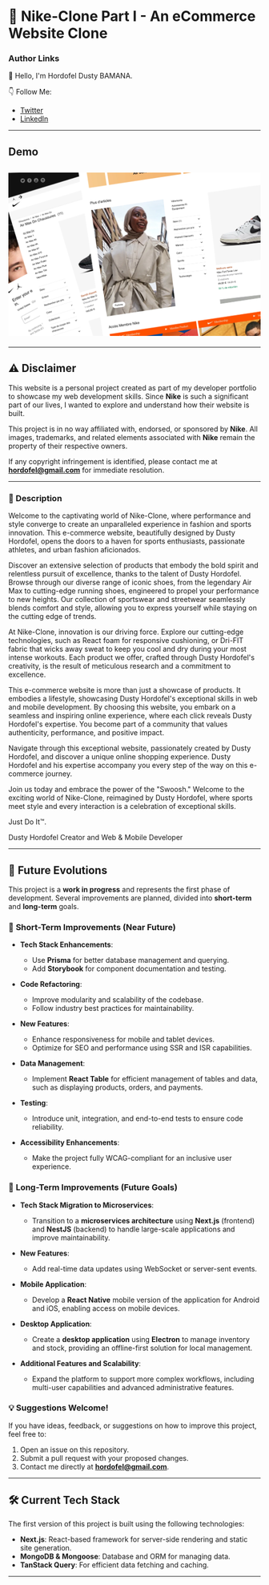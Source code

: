 # 👟 Nike-Clone Part I - An eCommerce Website Clone

### Author Links

👋 Hello, I'm Hordofel Dusty BAMANA.

👇 Follow Me:

- [Twitter](https://twitter.com/hordofel)
- [LinkedIn](https://www.linkedin.com/in/dusty-hordofel-bamana-08389310a)

---

## Demo

## ![Nike-Clone Desktop Demo](./public/website-demo/website-demo-1.png "Desktop Demo")

---

## ⚠️ Disclaimer

This website is a personal project created as part of my developer portfolio to showcase my web development skills. Since **Nike** is such a significant part of our lives, I wanted to explore and understand how their website is built.

This project is in no way affiliated with, endorsed, or sponsored by **Nike**. All images, trademarks, and related elements associated with **Nike** remain the property of their respective owners.

If any copyright infringement is identified, please contact me at **hordofel@gmail.com** for immediate resolution.

---

### 🚀 Description

Welcome to the captivating world of Nike-Clone, where performance and style converge to create an unparalleled experience in fashion and sports innovation. This e-commerce website, beautifully designed by Dusty Hordofel, opens the doors to a haven for sports enthusiasts, passionate athletes, and urban fashion aficionados.

Discover an extensive selection of products that embody the bold spirit and relentless pursuit of excellence, thanks to the talent of Dusty Hordofel. Browse through our diverse range of iconic shoes, from the legendary Air Max to cutting-edge running shoes, engineered to propel your performance to new heights. Our collection of sportswear and streetwear seamlessly blends comfort and style, allowing you to express yourself while staying on the cutting edge of trends.

At Nike-Clone, innovation is our driving force. Explore our cutting-edge technologies, such as React foam for responsive cushioning, or Dri-FIT fabric that wicks away sweat to keep you cool and dry during your most intense workouts. Each product we offer, crafted through Dusty Hordofel's creativity, is the result of meticulous research and a commitment to excellence.

This e-commerce website is more than just a showcase of products. It embodies a lifestyle, showcasing Dusty Hordofel's exceptional skills in web and mobile development. By choosing this website, you embark on a seamless and inspiring online experience, where each click reveals Dusty Hordofel's expertise. You become part of a community that values authenticity, performance, and positive impact.

Navigate through this exceptional website, passionately created by Dusty Hordofel, and discover a unique online shopping experience. Dusty Hordofel and his expertise accompany you every step of the way on this e-commerce journey.

Join us today and embrace the power of the "Swoosh." Welcome to the exciting world of Nike-Clone, reimagined by Dusty Hordofel, where sports meet style and every interaction is a celebration of exceptional skills.

Just Do It™.

Dusty Hordofel
Creator and Web & Mobile Developer

---

## 🚀 Future Evolutions

This project is a **work in progress** and represents the first phase of development. Several improvements are planned, divided into **short-term** and **long-term** goals.

### 🔧 **Short-Term Improvements** (Near Future)

- **Tech Stack Enhancements**:

  - Use **Prisma** for better database management and querying.
  - Add **Storybook** for component documentation and testing.

- **Code Refactoring**:

  - Improve modularity and scalability of the codebase.
  - Follow industry best practices for maintainability.

- **New Features**:

  - Enhance responsiveness for mobile and tablet devices.
  - Optimize for SEO and performance using SSR and ISR capabilities.

- **Data Management**:

  - Implement **React Table** for efficient management of tables and data, such as displaying products, orders, and payments.

- **Testing**:

  - Introduce unit, integration, and end-to-end tests to ensure code reliability.

- **Accessibility Enhancements**:
  - Make the project fully WCAG-compliant for an inclusive user experience.

### 🔮 **Long-Term Improvements** (Future Goals)

- **Tech Stack Migration to Microservices**:

  - Transition to a **microservices architecture** using **Next.js** (frontend) and **NestJS** (backend) to handle large-scale applications and improve maintainability.

- **New Features**:

  - Add real-time data updates using WebSocket or server-sent events.

- **Mobile Application**:

  - Develop a **React Native** mobile version of the application for Android and iOS, enabling access on mobile devices.

- **Desktop Application**:

  - Create a **desktop application** using **Electron** to manage inventory and stock, providing an offline-first solution for local management.

- **Additional Features and Scalability**:
  - Expand the platform to support more complex workflows, including multi-user capabilities and advanced administrative features.

### 💡 Suggestions Welcome!

If you have ideas, feedback, or suggestions on how to improve this project, feel free to:

1. Open an issue on this repository.
2. Submit a pull request with your proposed changes.
3. Contact me directly at **hordofel@gmail.com**.

---

## 🛠️ Current Tech Stack

The first version of this project is built using the following technologies:

- **Next.js**: React-based framework for server-side rendering and static site generation.
- **MongoDB & Mongoose**: Database and ORM for managing data.
- **TanStack Query**: For efficient data fetching and caching.

---
